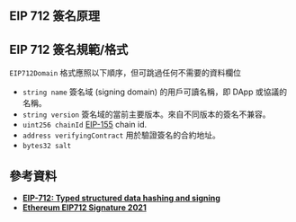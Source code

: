 <!-- - [EIP 712 簽名原理](#eip-712-簽名原理)
- [EIP 712 簽名規範/格式](#eip-712-簽名規範格式)
- [EIP 712 簽名實作 (`ethers.js`)](#eip-712-簽名實作-ethersjs)
- [參考資料](#參考資料) -->

## EIP 712 簽名原理


## EIP 712 簽名規範/格式
`EIP712Domain` 格式應照以下順序，但可跳過任何不需要的資料欄位

- `string name` 簽名域 (signing domain) 的用戶可讀名稱，即 DApp 或協議的名稱。
- `string version` 簽名域的當前主要版本。來自不同版本的簽名不兼容。
- `uint256 chainId` [EIP-155](https://eips.ethereum.org/EIPS/eip-155) chain id.
- `address verifyingContract` 用於驗證簽名的合約地址。
- `bytes32 salt`


<!-- ## EIP 712 簽名實作

### `ethers.js`

- sign

```jsx

```

- Verified

```jsx

``` -->

## 參考資料

- **[EIP-712: Typed structured data hashing and signing](https://eips.ethereum.org/EIPS/eip-712#signatures-and-hashing-overview)**
- ****[Ethereum EIP712 Signature 2021](https://w3c-ccg.github.io/ethereum-eip712-signature-2021-spec/#bib-eip712)****
